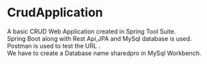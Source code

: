 # CrudApplication
A basic CRUD Web Application created in Spring Tool Suite.    
Spring Boot along with Rest Api,JPA and MySql database is used.    
Postman is used to test the URL .       
We have to create a Database name sharedpro in MySql Workbench.
  

